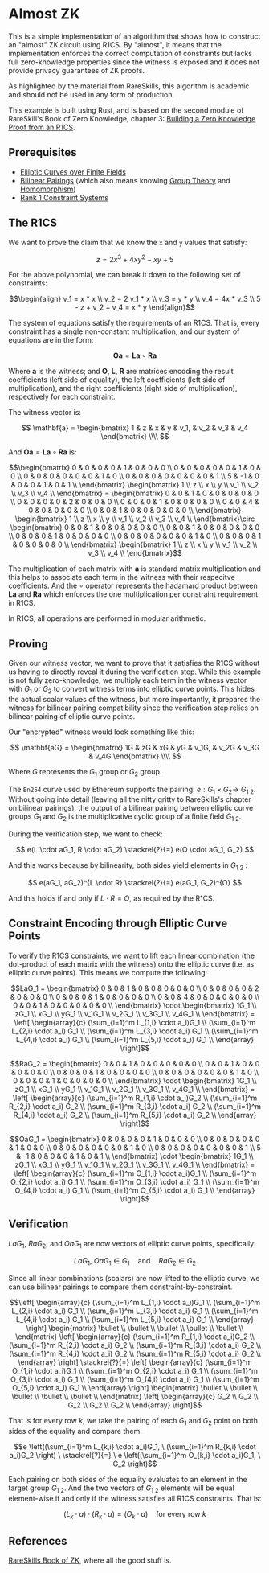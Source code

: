 # Almost ZK
This is a simple implementation of an algorithm that shows how to construct an "almost" ZK circuit using R1CS. By "almost", it means that the implementation enforces the correct computation of constraints but lacks full zero-knowledge properties since the witness is exposed and it does not provide privacy guarantees of ZK proofs.

As highlighted by the material from RareSkills, this algorithm is academic and should not be used in any form of production.

This example is built using Rust, and is based on the second module of RareSkill's Book of Zero Knowledge, chapter 3: [Building a Zero Knowledge Proof from an R1CS](https://www.rareskills.io/post/r1cs-zkp).

## Prerequisites
- [Elliptic Curves over Finite Fields](https://www.rareskills.io/post/elliptic-curves-finite-fields)
- [Bilinear Pairings](https://www.rareskills.io/post/bilinear-pairing) (which also means knowing [Group Theory](https://www.rareskills.io/post/group-theory) and [Homomorphism](https://www.rareskills.io/post/homomorphisms))
- [Rank 1 Constraint Systems](https://www.rareskills.io/post/rank-1-constraint-system)

## The R1CS
We want to prove the claim that we know the `x` and `y` values that satisfy:

```math
z = 2x^{3} + 4xy^{2} - xy + 5
```

For the above polynomial, we can break it down to the following set of constraints:

```math
\begin{align}
v_1 = x * x \\
v_2 = 2 v_1 * x \\
v_3 = y * y \\
v_4 = 4x * v_3 \\
5 - z + v_2 + v_4 = x * y
\end{align}
```

The system of equations satisfy the requirements of an R1CS. That is, every constraint has a single non-constant multiplication, and our system of equations are in the form:

```math
\mathbf{Oa} = \mathbf{La} \circ \mathbf{Ra}
```

Where $\mathbf{a}$ is the witness; and $\mathbf{O}$, $\mathbf{L}$, $\mathbf{R}$ are matrices encoding the result coefficients (left side of equality), the left coefficients (left side of multiplication), and the right coefficients (right side of multiplication), respectively for each constraint.

The witness vector is:

$$
\mathbf{a} = \begin{bmatrix}
1 & z & x & y & v_1, & v_2 & v_3 & v_4
\end{bmatrix} \\\\
$$

And $\mathbf{Oa} = \mathbf{La} \circ \mathbf{Ra}$ is:

```math
\begin{bmatrix}
0 & 0 & 0 & 0 & 1 & 0 & 0 & 0 \\
0 & 0 & 0 & 0 & 0 & 1 & 0 & 0 \\
0 & 0 & 0 & 0 & 0 & 0 & 1 & 0 \\
0 & 0 & 0 & 0 & 0 & 0 & 0 & 1 \\
5 & -1 & 0 & 0 & 0 & 1 & 0 & 1 \\
\end{bmatrix}

\begin{bmatrix}
1 \\
z \\
x \\
y \\
v_1 \\
v_2 \\
v_3 \\
v_4 \\
\end{bmatrix} =

\begin{bmatrix}
0 & 0 & 1 & 0 & 0 & 0 & 0 & 0 \\
0 & 0 & 0 & 0 & 2 & 0 & 0 & 0 \\
0 & 0 & 0 & 1 & 0 & 0 & 0 & 0 \\
0 & 0 & 4 & 0 & 0 & 0 & 0 & 0 \\
0 & 0 & 1 & 0 & 0 & 0 & 0 & 0 \\
\end{bmatrix}

\begin{bmatrix}
1 \\
z \\
x \\
y \\
v_1 \\
v_2 \\
v_3 \\
v_4 \\
\end{bmatrix}\circ

\begin{bmatrix}
0 & 0 & 1 & 0 & 0 & 0 & 0 & 0 \\
0 & 0 & 1 & 0 & 0 & 0 & 0 & 0 \\
0 & 0 & 0 & 1 & 0 & 0 & 0 & 0 \\
0 & 0 & 0 & 0 & 0 & 0 & 1 & 0 \\
0 & 0 & 0 & 1 & 0 & 0 & 0 & 0 \\
\end{bmatrix}

\begin{bmatrix}
1 \\
z \\
x \\
y \\
v_1 \\
v_2 \\
v_3 \\
v_4 \\
\end{bmatrix}
```

The multiplication of each matrix with $\mathbf{a}$ is standard matrix multiplication and this helps to associate each term in the witness with their respecitve coefficients. And the $\circ$ operator represents the hadamard product between $\mathbf{La}$ and $\mathbf{Ra}$ which enforces the one multiplication per constraint requirement in R1CS.

In R1CS, all operations are performed in modular arithmetic.

## Proving
Given our witness vector, we want to prove that it satisfies the R1CS without us having to directly reveal it during the verification step. While this example is not fully zero-knowledge, we multiply each term in the witness vector with $G_1$ or $G_2$ to convert witness terms into elliptic curve points. This hides the actual scalar values of the witness, but more importantly, it prepares the witness for bilinear pairing compatibility since the verification step relies on bilinear pairing of elliptic curve points.

Our "encrypted" witness would look something like this:

$$
\mathbf{aG} = \begin{bmatrix}
1G & zG & xG & yG & v_1G, & v_2G & v_3G & v_4G
\end{bmatrix} \\\\
$$

Where $G$ represents the $G_1$ group or $G_2$ group.

The `Bn254` curve used by Ethereum supports the pairing: $e: G_1 \times G_2 \rightarrow \ G_{1 \ 2}$. Without going into detail (leaving all the nitty gritty to RareSkills's chapter on bilinear pairings), the output of a bilinear pairing between elliptic curve groups $G_1$ and $G_2$ is the multiplicative cyclic group of a finite field $G_{1 \ 2}$.

During the verification step, we want to check:

$$
e(L \cdot aG_1, R \cdot aG_2) \stackrel{?}{=} e(O \cdot aG_1, G_2)
$$

And this works because by bilinearity, both sides yield elements in $G_{1 \ 2}$ :

$$
e(aG_1, aG_2)^{L \cdot R} \stackrel{?}{=} e(aG_1, G_2)^{O}
$$

And this holds if and only if $L \cdot R = O$, as required by the R1CS.

## Constraint Encoding through Elliptic Curve Points
To verify the R1CS constraints, we want to lift each linear combination (the dot-product of each matrix with the witness) onto the elliptic curve (i.e. as elliptic curve points). This means we compute the following:

```math
LaG_1 = \begin{bmatrix}
0 & 0 & 1 & 0 & 0 & 0 & 0 & 0 \\
0 & 0 & 0 & 0 & 2 & 0 & 0 & 0 \\
0 & 0 & 0 & 1 & 0 & 0 & 0 & 0 \\
0 & 0 & 4 & 0 & 0 & 0 & 0 & 0 \\
0 & 0 & 1 & 0 & 0 & 0 & 0 & 0 \\
\end{bmatrix} \cdot
\begin{bmatrix}
1G_1 \\
zG_1 \\
xG_1 \\
yG_1 \\
v_1G_1 \\
v_2G_1 \\
v_3G_1 \\
v_4G_1 \\
\end{bmatrix}
=
\left[ \begin{array}{c}
(\sum_{i=1}^m L_{1,i} \cdot a_i)G_1 \\
(\sum_{i=1}^m L_{2,i} \cdot a_i) G_1 \\
(\sum_{i=1}^m L_{3,i} \cdot a_i) G_1 \\
(\sum_{i=1}^m L_{4,i} \cdot a_i) G_1 \\
(\sum_{i=1}^m L_{5,i} \cdot a_i) G_1 \\
\end{array} \right]
```

```math
RaG_2 = \begin{bmatrix}
0 & 0 & 1 & 0 & 0 & 0 & 0 & 0 \\
0 & 0 & 1 & 0 & 0 & 0 & 0 & 0 \\
0 & 0 & 0 & 1 & 0 & 0 & 0 & 0 \\
0 & 0 & 0 & 0 & 0 & 0 & 1 & 0 \\
0 & 0 & 0 & 1 & 0 & 0 & 0 & 0 \\
\end{bmatrix} \cdot
\begin{bmatrix}
1G_1 \\
zG_1 \\
xG_1 \\
yG_1 \\
v_1G_1 \\
v_2G_1 \\
v_3G_1 \\
v_4G_1 \\
\end{bmatrix}
=
\left[ \begin{array}{c}
(\sum_{i=1}^m R_{1,i} \cdot a_i)G_2 \\
(\sum_{i=1}^m R_{2,i} \cdot a_i) G_2 \\
(\sum_{i=1}^m R_{3,i} \cdot a_i) G_2 \\
(\sum_{i=1}^m R_{4,i} \cdot a_i) G_2 \\
(\sum_{i=1}^m R_{5,i} \cdot a_i) G_2 \\
\end{array} \right]
```

```math
OaG_1 = \begin{bmatrix}
0 & 0 & 0 & 0 & 1 & 0 & 0 & 0 \\
0 & 0 & 0 & 0 & 0 & 1 & 0 & 0 \\
0 & 0 & 0 & 0 & 0 & 0 & 1 & 0 \\
0 & 0 & 0 & 0 & 0 & 0 & 0 & 1 \\
5 & -1 & 0 & 0 & 0 & 1 & 0 & 1 \\
\end{bmatrix} \cdot
\begin{bmatrix}
1G_1 \\
zG_1 \\
xG_1 \\
yG_1 \\
v_1G_1 \\
v_2G_1 \\
v_3G_1 \\
v_4G_1 \\
\end{bmatrix}
=
\left[ \begin{array}{c}
(\sum_{i=1}^m O_{1,i} \cdot a_i)G_1 \\
(\sum_{i=1}^m O_{2,i} \cdot a_i) G_1 \\
(\sum_{i=1}^m O_{3,i} \cdot a_i) G_1 \\
(\sum_{i=1}^m O_{4,i} \cdot a_i) G_1 \\
(\sum_{i=1}^m O_{5,i} \cdot a_i) G_1 \\
\end{array} \right]
```

## Verification
$LaG_1$, $RaG_2$, and $OaG_1$ are now vectors of elliptic curve points, specifically:

```math
LaG_1, \ OaG_1 \in G_1 \quad \text{and} \quad RaG_2 \in G_2
```

Since all linear combinations (scalars) are now lifted to the elliptic curve, we can use bilinear pairings to compare them constraint-by-constraint.

```math
\left[ \begin{array}{c}
(\sum_{i=1}^m L_{1,i} \cdot a_i)G_1 \\
(\sum_{i=1}^m L_{2,i} \cdot a_i) G_1 \\
(\sum_{i=1}^m L_{3,i} \cdot a_i) G_1 \\
(\sum_{i=1}^m L_{4,i} \cdot a_i) G_1 \\
(\sum_{i=1}^m L_{5,i} \cdot a_i) G_1 \\
\end{array} \right]
\begin{matrix}
\bullet \\
\bullet \\
\bullet \\
\bullet \\
\bullet \\
\end{matrix}
\left[ \begin{array}{c}
(\sum_{i=1}^m R_{1,i} \cdot a_i)G_2 \\
(\sum_{i=1}^m R_{2,i} \cdot a_i) G_2 \\
(\sum_{i=1}^m R_{3,i} \cdot a_i) G_2 \\
(\sum_{i=1}^m R_{4,i} \cdot a_i) G_2 \\
(\sum_{i=1}^m R_{5,i} \cdot a_i) G_2 \\
\end{array} \right]

\stackrel{?}{=}

\left[ \begin{array}{c}
(\sum_{i=1}^m O_{1,i} \cdot a_i)G_1 \\
(\sum_{i=1}^m O_{2,i} \cdot a_i) G_1 \\
(\sum_{i=1}^m O_{3,i} \cdot a_i) G_1 \\
(\sum_{i=1}^m O_{4,i} \cdot a_i) G_1 \\
(\sum_{i=1}^m O_{5,i} \cdot a_i) G_1 \\
\end{array} \right]
\begin{matrix}
\bullet \\
\bullet \\
\bullet \\
\bullet \\
\bullet \\
\end{matrix}
\left[ \begin{array}{c}
G_2 \\
G_2 \\
G_2 \\
G_2 \\
G_2 \\
\end{array} \right]
```

That is for every row $k$, we take the pairing of each $G_1$ and $G_2$ point on both sides of the equality and compare them:

```math
e \left((\sum_{i=1}^m L_{k,i} \cdot a_i)G_1, \ (\sum_{i=1}^m R_{k,i} \cdot a_i)G_2 \right) \ 
\stackrel{?}{=} \ 
e \left((\sum_{i=1}^m O_{k,i} \cdot a_i)G_1, \ G_2 \right)
```

Each pairing on both sides of the equality evaluates to an element in the target group $G_{1 \ 2}$. And the two vectors of $G_{1 \ 2}$ elements will be equal element-wise if and only if the witness satisfies all R1CS constraints. That is:

```math
(L_k \cdot a) \cdot (R_k \cdot a) = (O_k \cdot a) \quad \text{for every row} \ k
```

## References
[RareSkills Book of ZK](https://www.rareskills.io/zk-book), where all the good stuff is. 